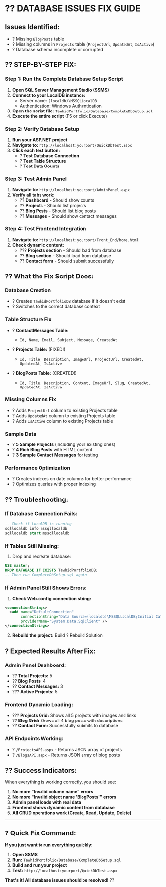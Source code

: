 # ?? DATABASE ISSUES FIX GUIDE

## **Issues Identified:**
- ? Missing `BlogPosts` table
- ? Missing columns in `Projects` table (`ProjectUrl`, `UpdatedAt`, `IsActive`)
- ? Database schema incomplete or corrupted

## **?? STEP-BY-STEP FIX:**

### **Step 1: Run the Complete Database Setup Script**

1. **Open SQL Server Management Studio (SSMS)**
2. **Connect to your LocalDB instance:**
   - Server name: `(localdb)\MSSQLLocalDB`
   - Authentication: Windows Authentication
3. **Open the script file:** `TawhidPortfolio/Database/CompleteDbSetup.sql`
4. **Execute the entire script** (F5 or click Execute)

### **Step 2: Verify Database Setup**

1. **Run your ASP.NET project**
2. **Navigate to:** `http://localhost:yourport/QuickDbTest.aspx`
3. **Click each test button:**
   - ? **Test Database Connection**
   - ? **Test Table Structure** 
   - ? **Test Data Counts**

### **Step 3: Test Admin Panel**

1. **Navigate to:** `http://localhost:yourport/AdminPanel.aspx`
2. **Verify all tabs work:**
   - ?? **Dashboard** - Should show counts
   - ?? **Projects** - Should list projects
   - ?? **Blog Posts** - Should list blog posts  
   - ?? **Messages** - Should show contact messages

### **Step 4: Test Frontend Integration**

1. **Navigate to:** `http://localhost:yourport/Front_End/home.html`
2. **Check dynamic content:**
   - ??? **Projects section** - Should load from database
   - ?? **Blog section** - Should load from database
   - ?? **Contact form** - Should submit successfully

## **?? What the Fix Script Does:**

### **Database Creation**
- ? Creates `TawhidPortfolioDB` database if it doesn't exist
- ? Switches to the correct database context

### **Table Structure Fix**
- ? **ContactMessages Table:**
  - `Id, Name, Email, Subject, Message, CreatedAt`
  
- ? **Projects Table:** (FIXED!)
  - `Id, Title, Description, ImageUrl, ProjectUrl, CreatedAt, UpdatedAt, IsActive`
  
- ? **BlogPosts Table:** (CREATED!)
  - `Id, Title, Description, Content, ImageUrl, Slug, CreatedAt, UpdatedAt, IsActive`

### **Missing Columns Fix**
- ? Adds `ProjectUrl` column to existing Projects table
- ? Adds `UpdatedAt` column to existing Projects table  
- ? Adds `IsActive` column to existing Projects table

### **Sample Data**
- ? **5 Sample Projects** (including your existing ones)
- ? **4 Rich Blog Posts** with HTML content
- ? **3 Sample Contact Messages** for testing

### **Performance Optimization**
- ? Creates indexes on date columns for better performance
- ? Optimizes queries with proper indexing

## **?? Troubleshooting:**

### **If Database Connection Fails:**
```sql
-- Check if LocalDB is running
sqllocaldb info mssqllocaldb
sqllocaldb start mssqllocaldb
```

### **If Tables Still Missing:**
1. Drop and recreate database:
```sql
USE master;
DROP DATABASE IF EXISTS TawhidPortfolioDB;
-- Then run CompleteDbSetup.sql again
```

### **If Admin Panel Still Shows Errors:**
1. **Check Web.config connection string:**
```xml
<connectionStrings>
  <add name="DefaultConnection" 
       connectionString="Data Source=(localdb)\MSSQLLocalDB;Initial Catalog=TawhidPortfolioDB;Integrated Security=True" 
       providerName="System.Data.SqlClient" />
</connectionStrings>
```

2. **Rebuild the project:** Build ? Rebuild Solution

## **? Expected Results After Fix:**

### **Admin Panel Dashboard:**
- ?? **Total Projects:** 5
- ?? **Blog Posts:** 4  
- ?? **Contact Messages:** 3
- ??? **Active Projects:** 5

### **Frontend Dynamic Loading:**
- ??? **Projects Grid:** Shows all 5 projects with images and links
- ?? **Blog Grid:** Shows all 4 blog posts with descriptions
- ?? **Contact Form:** Successfully submits to database

### **API Endpoints Working:**
- ? `/ProjectsAPI.aspx` - Returns JSON array of projects
- ? `/BlogsAPI.aspx` - Returns JSON array of blog posts

## **?? Success Indicators:**

When everything is working correctly, you should see:

1. **No more "Invalid column name" errors**
2. **No more "Invalid object name 'BlogPosts'" errors**
3. **Admin panel loads with real data**
4. **Frontend shows dynamic content from database**
5. **All CRUD operations work (Create, Read, Update, Delete)**

---

## **? Quick Fix Command:**

**If you just want to run everything quickly:**

1. **Open SSMS**
2. **Run:** `TawhidPortfolio/Database/CompleteDbSetup.sql`
3. **Build and run your project**
4. **Test:** `http://localhost:yourport/QuickDbTest.aspx`

**That's it! All database issues should be resolved!** ??